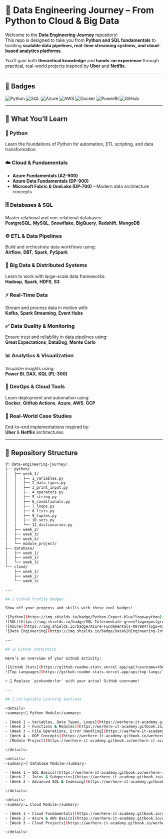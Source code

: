 # 🚀 Data Engineering Journey – From Python to Cloud & Big Data  

Welcome to the **Data Engineering Journey** repository!  
This repo is designed to take you from **Python and SQL fundamentals** to building **scalable data pipelines, real-time streaming systems, and cloud-based analytics platforms**.  

You’ll gain both **theoretical knowledge** and **hands-on experience** through practical, real-world projects inspired by **Uber** and **Netflix**.

---

## 🏅 Badges  

![Python](https://img.shields.io/badge/Python-3.10+-blue?logo=python&logoColor=white)
![SQL](https://img.shields.io/badge/SQL-PostgreSQL-blue?logo=postgresql&logoColor=white)
![Azure](https://img.shields.io/badge/Azure-Cloud-blue?logo=microsoft-azure&logoColor=white)
![AWS](https://img.shields.io/badge/AWS-Cloud-orange?logo=amazon-aws&logoColor=white)
![Docker](https://img.shields.io/badge/Docker-Container-blue?logo=docker&logoColor=white)
![PowerBI](https://img.shields.io/badge/PowerBI-Analytics-yellow?logo=power-bi&logoColor=white)
![GitHub](https://img.shields.io/badge/GitHub-Portfolio-black?logo=github)

---

## 🎯 What You’ll Learn  

### 🐍 Python  
Learn the foundations of Python for automation, ETL scripting, and data transformation.  

### ☁️ Cloud & Fundamentals  
- **Azure Fundamentals (AZ-900)**  
- **Azure Data Fundamentals (DP-900)**  
- **Microsoft Fabric & OneLake (DP-700)** – Modern data architecture concepts  

### 🗄️ Databases & SQL  
Master relational and non-relational databases:  
**PostgreSQL**, **MySQL**, **Snowflake**, **BigQuery**, **Redshift**, **MongoDB**  

### ⚙️ ETL & Data Pipelines  
Build and orchestrate data workflows using:  
**Airflow**, **DBT**, **Spark**, **PySpark**

### 🧩 Big Data & Distributed Systems  
Learn to work with large-scale data frameworks:  
**Hadoop**, **Spark**, **HDFS**, **S3**

### ⚡ Real-Time Data  
Stream and process data in motion with:  
**Kafka**, **Spark Streaming**, **Event Hubs**

### ✅ Data Quality & Monitoring  
Ensure trust and reliability in data pipelines using:  
**Great Expectations**, **DataDog**, **Monte Carlo**

### 📊 Analytics & Visualization  
Visualize insights using:  
**Power BI**, **DAX**, **KQL (PL-300)**  

### 🧠 DevOps & Cloud Tools  
Learn deployment and automation using:  
**Docker**, **GitHub Actions**, **Azure**, **AWS**, **GCP**

### 💼 Real-World Case Studies  
End-to-end implementations inspired by:  
**Uber** & **Netflix** architectures.

---

## 🧱 Repository Structure  

```bash
📦 data-engineering-journey/
├── python/
│   ├── week_1/
│   │   ├── 1_variables.py
│   │   ├── 2_data_types.py
│   │   ├── 3_print_input.py
│   │   ├── 4_operators.py
│   │   ├── 5_string.py
│   │   ├── 6_conditionals.py
│   │   ├── 7_loops.py
│   │   ├── 8_lists.py
│   │   ├── 9_tuples.py
│   │   ├── 10_sets.py
│   │   └── 11_dictionaries.py
│   ├── week_2/
│   ├── week_3/
│   ├── week_4/
│   └── module_project/
├── database/
│   ├── week_1/
│   ├── week_2/
│   └── week_3/
└── cloud/
    ├── week_1/
    ├── week_2/
    └── week_3/

---

## 🏅 GitHub Profile Badges  

Show off your progress and skills with these cool badges!  

![Python](https://img.shields.io/badge/Python-Expert-blue?logo=python)
![SQL](https://img.shields.io/badge/SQL-Intermediate-green?logo=postgresql)
![Azure](https://img.shields.io/badge/Azure-Fundamentals-0078D4?logo=microsoftazure)
![Data Engineering](https://img.shields.io/badge/Data%20Engineering-In%20Progress-orange?logo=apacheairflow)

---

## 📊 GitHub Statistics  

Here’s an overview of your GitHub activity:  

![GitHub Stats](https://github-readme-stats.vercel.app/api?username=YOUR_GITHUB_USERNAME&show_icons=true&theme=tokyonight)
![Top Languages](https://github-readme-stats.vercel.app/api/top-langs/?username=YOUR_GITHUB_USERNAME&layout=compact&theme=tokyonight)

> 🧠 Replace `pinhanderler` with your actual GitHub username!

---

## 📂 Collapsible Learning Sections  

<details>
<summary>🐍 Python Module</summary>

- [Week 1 – Variables, Data Types, Loops](https://werhere-it-academy.gitbook.io/werhere-it-academy-handbook/python-modulu/1.hafta)  
- [Week 2 – Functions & Modules](https://werhere-it-academy.gitbook.io/werhere-it-academy-handbook/python-modulu/2.hafta)  
- [Week 3 – File Operations, Error Handling](https://werhere-it-academy.gitbook.io/werhere-it-academy-handbook/python-modulu/3.hafta)  
- [Week 4 – OOP Concepts](https://werhere-it-academy.gitbook.io/werhere-it-academy-handbook/python-modulu/4.hafta)  
- [Module Project](https://werhere-it-academy.gitbook.io/werhere-it-academy-handbook/python-modulu/modul-project)

</details>

<details>
<summary>🗄️ Database Module</summary>

- [Week 1 – SQL Basics](https://werhere-it-academy.gitbook.io/werhere-it-academy-handbook/database-modulu/1.hafta)  
- [Week 2 – Joins & Subqueries](https://werhere-it-academy.gitbook.io/werhere-it-academy-handbook/database-modulu/2.hafta)  
- [Week 3 – Advanced SQL & Indexing](https://werhere-it-academy.gitbook.io/werhere-it-academy-handbook/database-modulu/3.hafta)

</details>

<details>
<summary>☁️ Cloud Module</summary>

- [Week 1 – Cloud Fundamentals](https://werhere-it-academy.gitbook.io/werhere-it-academy-handbook/cloud-modulu/1.hafta)  
- [Week 2 – Azure & AWS Basics](https://werhere-it-academy.gitbook.io/werhere-it-academy-handbook/cloud-modulu/2.hafta)  
- [Week 3 – Cloud Projects](https://werhere-it-academy.gitbook.io/werhere-it-academy-handbook/cloud-modulu/3.hafta)

</details>
